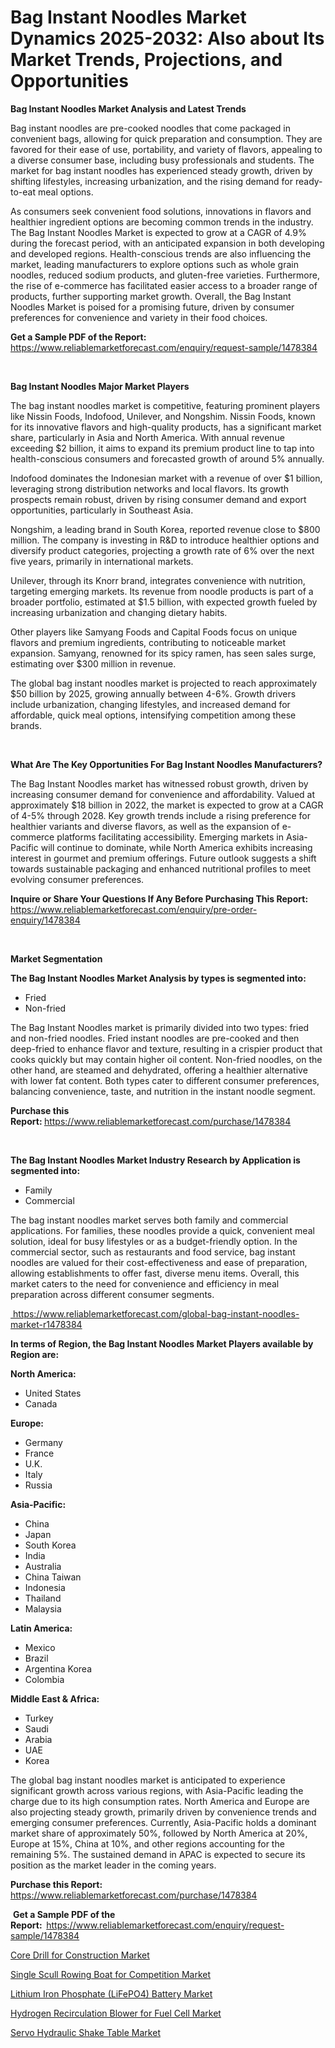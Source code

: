 <p><h1>Bag Instant Noodles Market Dynamics 2025-2032: Also about Its Market Trends, Projections, and Opportunities</h1></p><p><strong>Bag Instant Noodles Market Analysis and Latest Trends</strong></p>
<p><p>Bag instant noodles are pre-cooked noodles that come packaged in convenient bags, allowing for quick preparation and consumption. They are favored for their ease of use, portability, and variety of flavors, appealing to a diverse consumer base, including busy professionals and students. The market for bag instant noodles has experienced steady growth, driven by shifting lifestyles, increasing urbanization, and the rising demand for ready-to-eat meal options. </p><p>As consumers seek convenient food solutions, innovations in flavors and healthier ingredient options are becoming common trends in the industry. The Bag Instant Noodles Market is expected to grow at a CAGR of 4.9% during the forecast period, with an anticipated expansion in both developing and developed regions. Health-conscious trends are also influencing the market, leading manufacturers to explore options such as whole grain noodles, reduced sodium products, and gluten-free varieties. Furthermore, the rise of e-commerce has facilitated easier access to a broader range of products, further supporting market growth. Overall, the Bag Instant Noodles Market is poised for a promising future, driven by consumer preferences for convenience and variety in their food choices.</p></p>
<p><strong>Get a Sample PDF of the Report:&nbsp;</strong> <a href="https://www.reliablemarketforecast.com/enquiry/request-sample/1478384?utm_campaign=1832&utm_medium=2&utm_source=Github&utm_content=ia&utm_term=23032025&utm_id=bag-instant-noodles">https://www.reliablemarketforecast.com/enquiry/request-sample/1478384</a></p>
<p>&nbsp;</p>
<p><strong>Bag Instant Noodles Major Market Players</strong></p>
<p><p>The bag instant noodles market is competitive, featuring prominent players like Nissin Foods, Indofood, Unilever, and Nongshim. Nissin Foods, known for its innovative flavors and high-quality products, has a significant market share, particularly in Asia and North America. With annual revenue exceeding $2 billion, it aims to expand its premium product line to tap into health-conscious consumers and forecasted growth of around 5% annually.</p><p>Indofood dominates the Indonesian market with a revenue of over $1 billion, leveraging strong distribution networks and local flavors. Its growth prospects remain robust, driven by rising consumer demand and export opportunities, particularly in Southeast Asia.</p><p>Nongshim, a leading brand in South Korea, reported revenue close to $800 million. The company is investing in R&D to introduce healthier options and diversify product categories, projecting a growth rate of 6% over the next five years, primarily in international markets.</p><p>Unilever, through its Knorr brand, integrates convenience with nutrition, targeting emerging markets. Its revenue from noodle products is part of a broader portfolio, estimated at $1.5 billion, with expected growth fueled by increasing urbanization and changing dietary habits.</p><p>Other players like Samyang Foods and Capital Foods focus on unique flavors and premium ingredients, contributing to noticeable market expansion. Samyang, renowned for its spicy ramen, has seen sales surge, estimating over $300 million in revenue.</p><p>The global bag instant noodles market is projected to reach approximately $50 billion by 2025, growing annually between 4-6%. Growth drivers include urbanization, changing lifestyles, and increased demand for affordable, quick meal options, intensifying competition among these brands.</p></p>
<p>&nbsp;</p>
<p><strong>What Are The Key Opportunities For Bag Instant Noodles Manufacturers?</strong></p>
<p><p>The Bag Instant Noodles market has witnessed robust growth, driven by increasing consumer demand for convenience and affordability. Valued at approximately $18 billion in 2022, the market is expected to grow at a CAGR of 4-5% through 2028. Key growth trends include a rising preference for healthier variants and diverse flavors, as well as the expansion of e-commerce platforms facilitating accessibility. Emerging markets in Asia-Pacific will continue to dominate, while North America exhibits increasing interest in gourmet and premium offerings. Future outlook suggests a shift towards sustainable packaging and enhanced nutritional profiles to meet evolving consumer preferences.</p></p>
<p><strong>Inquire or Share Your Questions If Any Before Purchasing This Report:</strong> <a href="https://www.reliablemarketforecast.com/enquiry/pre-order-enquiry/1478384?utm_campaign=1832&utm_medium=2&utm_source=Github&utm_content=ia&utm_term=23032025&utm_id=bag-instant-noodles">https://www.reliablemarketforecast.com/enquiry/pre-order-enquiry/1478384</a></p>
<p>&nbsp;</p>
<p><strong>Market Segmentation</strong></p>
<p><strong>The Bag Instant Noodles Market Analysis by types is segmented into:</strong></p>
<p><ul><li>Fried</li><li>Non-fried</li></ul></p>
<p><p>The Bag Instant Noodles market is primarily divided into two types: fried and non-fried noodles. Fried instant noodles are pre-cooked and then deep-fried to enhance flavor and texture, resulting in a crispier product that cooks quickly but may contain higher oil content. Non-fried noodles, on the other hand, are steamed and dehydrated, offering a healthier alternative with lower fat content. Both types cater to different consumer preferences, balancing convenience, taste, and nutrition in the instant noodle segment.</p></p>
<p><strong>Purchase this Report:&nbsp;</strong><a href="https://www.reliablemarketforecast.com/purchase/1478384?utm_campaign=1832&utm_medium=2&utm_source=Github&utm_content=ia&utm_term=23032025&utm_id=bag-instant-noodles">https://www.reliablemarketforecast.com/purchase/1478384</a></p>
<p>&nbsp;</p>
<p><strong>The Bag Instant Noodles Market Industry Research by Application is segmented into:</strong></p>
<p><ul><li>Family</li><li>Commercial</li></ul></p>
<p><p>The bag instant noodles market serves both family and commercial applications. For families, these noodles provide a quick, convenient meal solution, ideal for busy lifestyles or as a budget-friendly option. In the commercial sector, such as restaurants and food service, bag instant noodles are valued for their cost-effectiveness and ease of preparation, allowing establishments to offer fast, diverse menu items. Overall, this market caters to the need for convenience and efficiency in meal preparation across different consumer segments.</p></p>
<p><a href="https://www.reliablemarketforecast.com/global-bag-instant-noodles-market-r1478384?utm_campaign=1832&utm_medium=2&utm_source=Github&utm_content=ia&utm_term=23032025&utm_id=bag-instant-noodles">&nbsp;https://www.reliablemarketforecast.com/global-bag-instant-noodles-market-r1478384</a></p>
<p><strong>In terms of Region, the Bag Instant Noodles Market Players available by Region are:</strong></p>
<p>
    <p> <strong> North America: </strong>
        <ul>
            <li>United States</li>
            <li>Canada</li>
        </ul>
        </p> 
    <p> <strong> Europe: </strong>
        <ul>
            <li>Germany</li>
            <li>France</li>
            <li>U.K.</li>
            <li>Italy</li>
            <li>Russia</li>
        </ul>
        </p> 
    <p> <strong> Asia-Pacific: </strong>
        <ul>
            <li>China</li>
            <li>Japan</li>
            <li>South Korea</li>
            <li>India</li>
            <li>Australia</li>
            <li>China Taiwan</li>
            <li>Indonesia</li>
            <li>Thailand</li>
            <li>Malaysia</li>
        </ul>
        </p> 
    <p> <strong> Latin America: </strong>
        <ul>
            <li>Mexico</li>
            <li>Brazil</li>
            <li>Argentina Korea</li>
            <li>Colombia</li>
        </ul>
        </p> 
    <p> <strong> Middle East & Africa: </strong>
        <ul>
            <li>Turkey</li>
            <li>Saudi</li>
            <li>Arabia</li>
            <li>UAE</li>
            <li>Korea</li>
        </ul>
    </p>
    </p>
<p><p>The global bag instant noodles market is anticipated to experience significant growth across various regions, with Asia-Pacific leading the charge due to its high consumption rates. North America and Europe are also projecting steady growth, primarily driven by convenience trends and emerging consumer preferences. Currently, Asia-Pacific holds a dominant market share of approximately 50%, followed by North America at 20%, Europe at 15%, China at 10%, and other regions accounting for the remaining 5%. The sustained demand in APAC is expected to secure its position as the market leader in the coming years.</p></p>
<p><strong>Purchase this Report: </strong><a href="https://www.reliablemarketforecast.com/purchase/1478384?utm_campaign=1832&utm_medium=2&utm_source=Github&utm_content=ia&utm_term=23032025&utm_id=bag-instant-noodles">https://www.reliablemarketforecast.com/purchase/1478384</a></p>
<p>&nbsp;<strong>Get a Sample PDF of the Report:&nbsp;&nbsp;</strong><a href="https://www.reliablemarketforecast.com/enquiry/request-sample/1478384?utm_campaign=1832&utm_medium=2&utm_source=Github&utm_content=ia&utm_term=23032025&utm_id=bag-instant-noodles">https://www.reliablemarketforecast.com/enquiry/request-sample/1478384</a></p>
<p><strong></strong></p>
<p><p><a href="https://github.com/orlinvisonju/Market-Research-Report-List-1/blob/main/core-drill-for-construction-market.md?utm_campaign=1832&utm_medium=2&utm_source=Github&utm_content=ia&utm_term=23032025&utm_id=bag-instant-noodles">Core Drill for Construction Market</a></p><p><a href="https://github.com/nsmifidget3/Market-Research-Report-List-1/blob/main/single-scull-rowing-boat-for-competition-market.md?utm_campaign=1832&utm_medium=2&utm_source=Github&utm_content=ia&utm_term=23032025&utm_id=bag-instant-noodles">Single Scull Rowing Boat for Competition Market</a></p><p><a href="https://github.com/bozzoquishmd/Market-Research-Report-List-1/blob/main/lithium-iron-phosphate-lifepo4-battery-market.md?utm_campaign=1832&utm_medium=2&utm_source=Github&utm_content=ia&utm_term=23032025&utm_id=bag-instant-noodles">Lithium Iron Phosphate (LiFePO4) Battery Market</a></p><p><a href="https://github.com/wiltsdeenyuw/Market-Research-Report-List-1/blob/main/hydrogen-recirculation-blower-for-fuel-cell-market.md?utm_campaign=1832&utm_medium=2&utm_source=Github&utm_content=ia&utm_term=23032025&utm_id=bag-instant-noodles">Hydrogen Recirculation Blower for Fuel Cell Market</a></p><p><a href="https://github.com/fabrehugessf/Market-Research-Report-List-1/blob/main/servo-hydraulic-shake-table-market.md?utm_campaign=1832&utm_medium=2&utm_source=Github&utm_content=ia&utm_term=23032025&utm_id=bag-instant-noodles">Servo Hydraulic Shake Table Market</a></p></p>